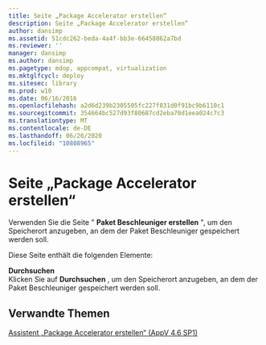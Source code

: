 ```yaml
---
title: Seite „Package Accelerator erstellen“
description: Seite „Package Accelerator erstellen“
author: dansimp
ms.assetid: 51cdc262-beda-4a4f-bb3e-66458062a7bd
ms.reviewer: ''
manager: dansimp
ms.author: dansimp
ms.pagetype: mdop, appcompat, virtualization
ms.mktglfcycl: deploy
ms.sitesec: library
ms.prod: w10
ms.date: 06/16/2016
ms.openlocfilehash: a2d6d239b2305505fc227f831d0f91bc9b6110c1
ms.sourcegitcommit: 354664bc527d93f80687cd2eba70d1eea024c7c3
ms.translationtype: MT
ms.contentlocale: de-DE
ms.lasthandoff: 06/26/2020
ms.locfileid: "10808965"
---
```

# Seite „Package Accelerator erstellen“


Verwenden Sie die Seite " **Paket Beschleuniger erstellen** ", um den Speicherort anzugeben, an dem der Paket Beschleuniger gespeichert werden soll.

Diese Seite enthält die folgenden Elemente:

<a href="" id="browse"></a>**Durchsuchen**  
Klicken Sie auf **Durchsuchen** , um den Speicherort anzugeben, an dem der Paket Beschleuniger gespeichert werden soll.

## Verwandte Themen


[Assistent „Package Accelerator erstellen“ (AppV 4.6 SP1)](create-package-accelerator-wizard--appv-46-sp1-.md)

 

 





